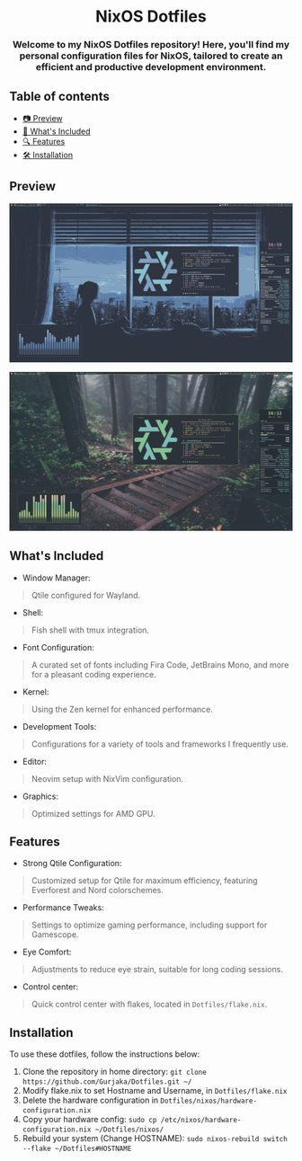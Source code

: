 <h1 align="center">NixOS Dotfiles</h1>
<h3 align="center">Welcome to my NixOS Dotfiles repository! Here, you'll find my personal configuration files for NixOS, tailored to create an efficient and productive development environment.</h3>

## Table of contents
- [📷 Preview](https://github.com/gurjaka/Dotfiles?tab=readme-ov-file#preview)
- [📝 What's Included](https://github.com/gurjaka/Dotfiles?tab=readme-ov-file#whats-included)
- [🔍 Features](https://github.com/gurjaka/Dotfiles?tab=readme-ov-file#features)
- [🛠️ Installation](https://github.com/gurjaka/Dotfiles?tab=readme-ov-file#installation)

## Preview
![Nord theme](./preview/nord.jpg)

![Everforest theme](./preview/everforest.jpg)

## What's Included
- Window Manager:
> Qtile configured for Wayland.
- Shell:
> Fish shell with tmux integration.
- Font Configuration:
> A curated set of fonts including Fira Code, JetBrains Mono,  and more for a pleasant coding experience.
- Kernel:
> Using the Zen kernel for enhanced performance.
- Development Tools:
> Configurations for a variety of tools and frameworks I frequently use.
- Editor:
> Neovim setup with NixVim configuration.
- Graphics:
> Optimized settings for AMD GPU.

## Features
- Strong Qtile Configuration: 
> Customized setup for Qtile for maximum efficiency, featuring Everforest and Nord colorschemes.
- Performance Tweaks:
> Settings to optimize gaming performance, including support for Gamescope.
- Eye Comfort:
> Adjustments to reduce eye strain, suitable for long coding sessions.
- Control center:
> Quick control center with flakes, located in `Dotfiles/flake.nix`.

## Installation
To use these dotfiles, follow the instructions below:
1) Clone the repository in home directory: 
```git clone https://github.com/Gurjaka/Dotfiles.git ~/```
2) Modify flake.nix to set Hostname and Username, in `Dotfiles/flake.nix`
3) Delete the hardware configuration in `Dotfiles/nixos/hardware-configuration.nix`
4) Copy your hardware config: 
```sudo cp /etc/nixos/hardware-configuration.nix ~/Dotfiles/nixos/```
5) Rebuild your system (Change HOSTNAME): 
```sudo nixos-rebuild switch --flake ~/Dotfiles#HOSTNAME```
